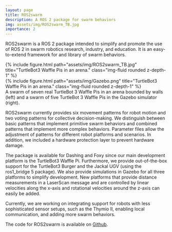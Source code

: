 ```yaml
---
layout: page
title: ROS2swarm
description: A ROS 2 package for swarm behaviors
img: assets/img/ROS2swarm_TB.jpg
importance: 2
---
```


ROS2swarm is a ROS 2 package intended to simplify and promote the use of ROS 2 in swarm robotics research, industry, and education. 
It is an easy-to-extend framework for and library of swarm behaviors.


<div class="row justify-content-sm-center">
    <div class="col-sm-7 mt-3 mt-md-0">
{% include figure.html path="assets/img/ROS2swarm_TB.jpg" title="TurtleBot3 Waffle Pis in an arena." class="img-fluid rounded z-depth-1" %}
    </div>
    <div class="col-sm-5 mt-3 mt-md-0">
{% include figure.html path="assets/img/Gazebo.png" title="TurtleBot3 Waffle Pis in an arena." class="img-fluid rounded z-depth-1" %}
    </div>
</div>
A swarm of seven real TurtleBot 3 Waffle Pis in an arena bounded by walls (left) and a swarm of five TurtleBot 3 Waffle Pis in the Gazebo simulator (right). 

ROS2swarm currently provides six movement patterns for robot motion and two voting patterns for collective decision-making. We distinguish between basic patterns that implement primitive swarm behaviors and combined patterns that implement more complex behaviors. Parameter files allow the adjustment of patterns for different robot platforms and scenarios. In addition, we included a hardware protection layer to prevent hardware damage.

The package is available for Dashing and Foxy since our main development platform is the TurtleBot3 Waffle Pi. Furthermore, we provide out-of-the-box support for the TurtleBot3 Burger and the Jackal UGV (using the ros1_bridge 5 package). We also provide simulations in Gazebo for all three platforms to simplify development. New platforms that provide distance measurements in a LaserScan message and are controlled by linear velocities along the x-axis and rotational velocities around the z-axis can easily be added.

Currently, we are working on integrating support for robots with less sophisticated sensor setups, such as the Thymio II, enabling local communication, and adding more swarm behaviors.

The code for ROS2swarm is available on <a href="https://github.com/ROS2swarm">Github</a>.
